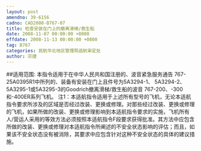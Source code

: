 ```yaml
---
layout: post
amendno: 39-6156
cadno: CAD2008-B767-07
title: 检查安装在门上的撤离滑梯/救生船
date: 2008-11-07 00:00:00 +0800
effdate: 2008-11-13 00:00:00 +0800
tag: B767
categories: 民航华北地区管理局适航审定处
author: 宗捷
---
```


##适用范围:
本指令适用于在中华人民共和国注册的、波音紧急服务通告 767-25A0395R1中所列的、装备有安装在门上且件号为5A3294-1、 5A3294-2、5A3295-1或5A3295-3的Goodrich撤离滑梯/救生船的波音 767-200、-300和-400ER系列飞机。
注1：本适航指令适用于上述所有型号的飞机，无论本适航指令要求所涉及的区域是否经过改装、更换或修理。对那些经过改装、更换或修理的飞机，如果所做的改装、更换或修理影响到本适航指令要求的实施，飞机所有人/营运人采用的等效方法必须按照本适航指令F段要求获得批准。其方法中应包含所做的改装、更换或修理对本适航指令所阐述的不安全状态影响的评估；而且，如果该不安全状态没有被消除，其要求中应包含针对这种不安全状态的具体的建议措施。

